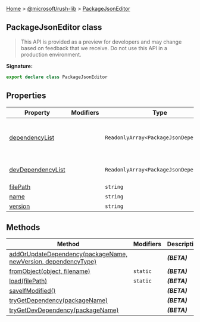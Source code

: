 [Home](./index) &gt; [@microsoft/rush-lib](./rush-lib.md) &gt; [PackageJsonEditor](./rush-lib.packagejsoneditor.md)

## PackageJsonEditor class

> This API is provided as a preview for developers and may change based on feedback that we receive. Do not use this API in a production environment.
> 


<b>Signature:</b>

```typescript
export declare class PackageJsonEditor 
```

## Properties

|  Property | Modifiers | Type | Description |
|  --- | --- | --- | --- |
|  [dependencyList](./rush-lib.packagejsoneditor.dependencylist.md) |  | `ReadonlyArray<PackageJsonDependency>` | <b><i>(BETA)</i></b> The list of dependencies of type DependencyType.Regular, DependencyType.Optional, or DependencyType.Peer. |
|  [devDependencyList](./rush-lib.packagejsoneditor.devdependencylist.md) |  | `ReadonlyArray<PackageJsonDependency>` | <b><i>(BETA)</i></b> The list of dependencies of type DependencyType.Dev. |
|  [filePath](./rush-lib.packagejsoneditor.filepath.md) |  | `string` | <b><i>(BETA)</i></b> |
|  [name](./rush-lib.packagejsoneditor.name.md) |  | `string` | <b><i>(BETA)</i></b> |
|  [version](./rush-lib.packagejsoneditor.version.md) |  | `string` | <b><i>(BETA)</i></b> |

## Methods

|  Method | Modifiers | Description |
|  --- | --- | --- |
|  [addOrUpdateDependency(packageName, newVersion, dependencyType)](./rush-lib.packagejsoneditor.addorupdatedependency.md) |  | <b><i>(BETA)</i></b> |
|  [fromObject(object, filename)](./rush-lib.packagejsoneditor.fromobject.md) | `static` | <b><i>(BETA)</i></b> |
|  [load(filePath)](./rush-lib.packagejsoneditor.load.md) | `static` | <b><i>(BETA)</i></b> |
|  [saveIfModified()](./rush-lib.packagejsoneditor.saveifmodified.md) |  | <b><i>(BETA)</i></b> |
|  [tryGetDependency(packageName)](./rush-lib.packagejsoneditor.trygetdependency.md) |  | <b><i>(BETA)</i></b> |
|  [tryGetDevDependency(packageName)](./rush-lib.packagejsoneditor.trygetdevdependency.md) |  | <b><i>(BETA)</i></b> |


